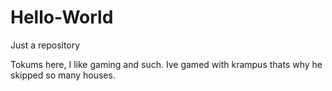 # Hello-World

Just a repository

Tokums here, I like gaming and such.
Ive gamed with krampus thats why he skipped so many houses.
